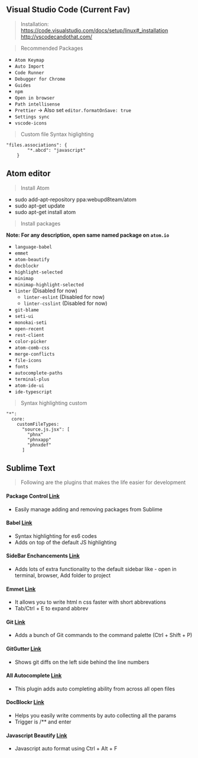 ## Visual Studio Code (Current Fav)

> Installation: https://code.visualstudio.com/docs/setup/linux#_installation <br>
> http://vscodecandothat.com/

> Recommended Packages

* `Atom Keymap`
* `Auto Import`
* `Code Runner`
* `Debugger for Chrome`
* `Guides`
* `npm`
* `Open in browser`
* `Path intellisense`
* `Prettier` -> Also set `editor.formatOnSave: true`
* `Settings sync`
* `vscode-icons`

> Custom file Syntax higlighting

```
"files.associations": {
        "*.abcd": "javascript"
    }
```

## Atom editor

> Install Atom

* sudo add-apt-repository ppa:webupd8team/atom
* sudo apt-get update
* sudo apt-get install atom

> Install packages

**Note: For any description, open same named package on `atom.io`**

* `language-babel`
* `emmet`
* `atom-beautify`
* `docblockr`
* `highlight-selected`
* `minimap`
* `minimap-highlight-selected`
* `linter` (Disabled for now)
  * `linter-eslint` (Disabled for now)
  * `linter-csslint` (Disabled for now)
* `git-blame`
* `seti-ui`
* `monokai-seti`
* `open-recent`
* `rest-client`
* `color-picker`
* `atom-comb-css`
* `merge-conflicts`
* `file-icons`
* `fonts`
* `autocomplete-paths`
* `terminal-plus`
* `atom-ide-ui`
* `ide-typescript`

> Syntax highlighting custom

```
"*":
  core:
    customFileTypes:
      "source.js.jsx": [
        "phnx"
        "phnxapp"
        "phnxdef"
      ]
```

## Sublime Text

> Following are the plugins that makes the life easier for development

#### Package Control [Link](https://sublime.wbond.net/installation)

* Easily manage adding and removing packages from Sublime

#### Babel [Link](https://github.com/babel/babel-sublime)

* Syntax highlighting for es6 codes
* Adds on top of the default JS highlighting

#### SideBar Enchancements [Link](https://github.com/titoBouzout/SideBarEnhancements/tree/st3)

* Adds lots of extra functionality to the default sidebar like - open in terminal, browser, Add folder to project

#### Emmet [Link](http://emmet.io/)

* It allows you to write html n css faster with short abbrevations
* Tab/Ctrl + E to expand abbrev

#### Git [Link](https://github.com/kemayo/sublime-text-git)

* Adds a bunch of Git commands to the command palette (Ctrl + Shift + P)

#### GitGutter [Link](https://github.com/jisaacks/GitGutter)

* Shows git diffs on the left side behind the line numbers

#### All Autocomplete [Link](https://github.com/alienhard/SublimeAllAutocomplete)

* This plugin adds auto completing ability from across all open files

#### DocBlockr [Link](https://github.com/spadgos/sublime-jsdocs)

* Helps you easily write comments by auto collecting all the params
* Trigger is /\*\* and enter

#### Javascript Beautify [Link]()

* Javascript auto format using Ctrl + Alt + F

